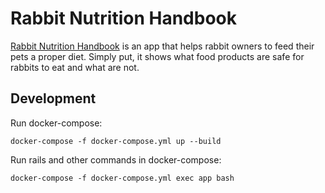 # Rabbit Nutrition Handbook
[Rabbit Nutrition Handbook](https://rabbit-nutrition-handbook.herokuapp.com/) is an app that helps rabbit owners to feed their pets a proper diet. Simply put, it shows what food products are safe for rabbits to eat and what are not.

## Development
Run docker-compose:
```
docker-compose -f docker-compose.yml up --build
```

Run rails and other commands in docker-compose:
```
docker-compose -f docker-compose.yml exec app bash
```
